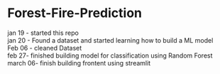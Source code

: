 ﻿# Forest-Fire-Prediction  
 jan 19 - started this repo  
 jan 20 - Found a dataset and started learning how to build a ML model  
 Feb 06 - cleaned Dataset  
 feb 27- finished building model for classification using Random Forest   
 march 06- finish building frontent using streamlit  

